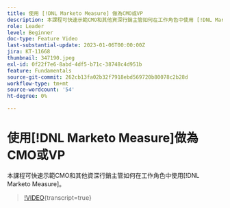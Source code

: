 ```yaml
---
title: 使用 [!DNL Marketo Measure] 做為CMO或VP
description: 本課程可快速示範CMO和其他資深行銷主管如何在工作角色中使用 [!DNL Marketo Measure] 。
role: Leader
level: Beginner
doc-type: Feature Video
last-substantial-update: 2023-01-06T00:00:00Z
jira: KT-11668
thumbnail: 347190.jpeg
exl-id: 0f22f7e6-8abd-4df5-b71c-38748c4d951b
feature: Fundamentals
source-git-commit: 262cb13fa02b32f7918ebd569720b80078c2b28d
workflow-type: tm+mt
source-wordcount: '54'
ht-degree: 0%

---
```


# 使用[!DNL Marketo Measure]做為CMO或VP

本課程可快速示範CMO和其他資深行銷主管如何在工作角色中使用[!DNL Marketo Measure]。

>[!VIDEO](https://video.tv.adobe.com/v/347190/?learn=on){transcript=true}
